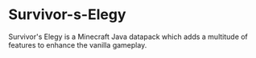 # Survivor-s-Elegy
Survivor's Elegy is a Minecraft Java datapack which adds a multitude of features to enhance the vanilla gameplay.

